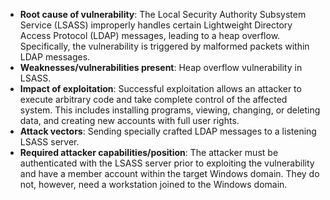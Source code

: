 - **Root cause of vulnerability**: The Local Security Authority Subsystem Service (LSASS) improperly handles certain Lightweight Directory Access Protocol (LDAP) messages, leading to a heap overflow. Specifically, the vulnerability is triggered by malformed packets within LDAP messages.
- **Weaknesses/vulnerabilities present**: Heap overflow vulnerability in LSASS.
- **Impact of exploitation**: Successful exploitation allows an attacker to execute arbitrary code and take complete control of the affected system. This includes installing programs, viewing, changing, or deleting data, and creating new accounts with full user rights.
- **Attack vectors**: Sending specially crafted LDAP messages to a listening LSASS server.
- **Required attacker capabilities/position**: The attacker must be authenticated with the LSASS server prior to exploiting the vulnerability and have a member account within the target Windows domain. They do not, however, need a workstation joined to the Windows domain.